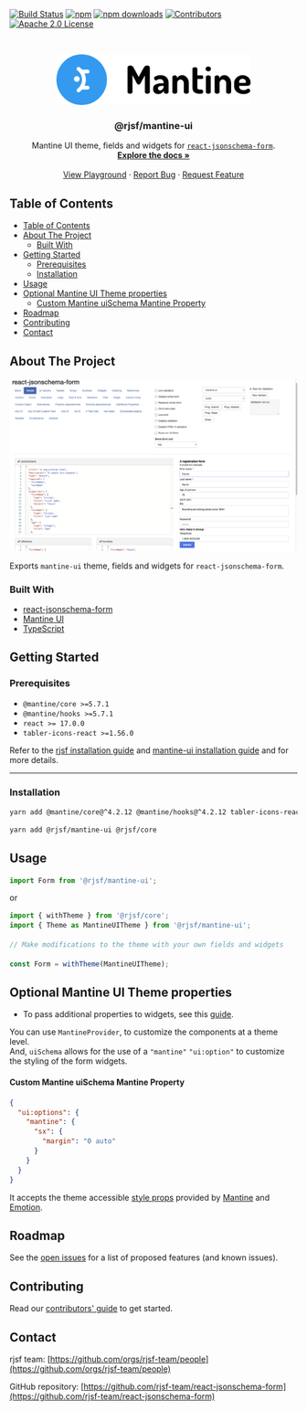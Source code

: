 [![Build Status][build-shield]][build-url]
[![npm][npm-shield]][npm-url]
[![npm downloads][npm-dl-shield]][npm-dl-url]
[![Contributors][contributors-shield]][contributors-url]
[![Apache 2.0 License][license-shield]][license-url]

<!-- PROJECT LOGO -->
<br />
<p align="center">
  <a href="https://github.com/rjsf-team/react-jsonschema-form">
    <img src="./logo.png" alt="Logo" width="340">
  </a>

  <h3 align="center">@rjsf/mantine-ui</h3>

  <p align="center">
  Mantine UI theme, fields and widgets for <a href="https://github.com/rjsf-team/react-jsonschema-form/"><code>react-jsonschema-form</code></a>.
    <br />
    <a href="https://rjsf-team.github.io/react-jsonschema-form/docs/"><strong>Explore the docs »</strong></a>
    <br />
    <br />
    <a href="https://rjsf-team.github.io/react-jsonschema-form/">View Playground</a>
    ·
    <a href="https://github.com/rjsf-team/react-jsonschema-form/issues">Report Bug</a>
    ·
    <a href="https://github.com/rjsf-team/react-jsonschema-form/issues">Request Feature</a>
  </p>
</p>

<!-- TABLE OF CONTENTS -->

## Table of Contents

- [Table of Contents](#table-of-contents)
- [About The Project](#about-the-project)
  - [Built With](#built-with)
- [Getting Started](#getting-started)
  - [Prerequisites](#prerequisites)
  - [Installation](#installation)
- [Usage](#usage)
- [Optional Mantine UI Theme properties](#optional-mantine-ui-theme-properties)
  - [Custom Mantine uiSchema Mantine Property](#custom-mantine-uischema-mantine-property)
- [Roadmap](#roadmap)
- [Contributing](#contributing)
- [Contact](#contact)

<!-- ABOUT THE PROJECT -->

## About The Project

[![@rjsf/mantine-ui Screen Shot][product-screenshot]](https://rjsf-team.github.io/@rjsf/mantine-ui)

Exports `mantine-ui` theme, fields and widgets for `react-jsonschema-form`.

### Built With

- [react-jsonschema-form](https://github.com/rjsf-team/react-jsonschema-form/)
- [Mantine UI](https://mantine.dev/)
- [TypeScript](https://www.typescriptlang.org/)

<!-- GETTING STARTED -->

## Getting Started

### Prerequisites


- `@mantine/core >=5.7.1`
- `@mantine/hooks >=5.7.1`
- `react >= 17.0.0`
- `tabler-icons-react >=1.56.0`


Refer to the [rjsf installation guide](https://rjsf-team.github.io/react-jsonschema-form/docs/#installation) and [mantine-ui installation guide](https://mantine.dev/pages/getting-started/) and for more details.

---

### Installation

```bash
yarn add @mantine/core@^4.2.12 @mantine/hooks@^4.2.12 tabler-icons-react@^1.56.0
```

```bash
yarn add @rjsf/mantine-ui @rjsf/core
```

<!-- USAGE EXAMPLES -->

## Usage

```js
import Form from '@rjsf/mantine-ui';
```

or

```js
import { withTheme } from '@rjsf/core';
import { Theme as MantineUITheme } from '@rjsf/mantine-ui';

// Make modifications to the theme with your own fields and widgets

const Form = withTheme(MantineUITheme);
```

## Optional Mantine UI Theme properties

- To pass additional properties to widgets, see this [guide](https://rjsf-team.github.io/react-jsonschema-form/docs/usage/objects#additional-properties).

You can use `MantineProvider`, to customize the components at a theme level.\
And, `uiSchema` allows for the use of a `"mantine"` `"ui:option"` to customize the styling of the form widgets.

#### Custom Mantine uiSchema Mantine Property

```json
{
  "ui:options": {
    "mantine": {
      "sx": {
        "margin": "0 auto"
      }
    }
  }
}
```

It accepts the theme accessible [style props](https://mantine-ui.com/docs/features/style-props) provided by [Mantine](https://mantine-ui.com/docs/getting-started) and [Emotion](https://emotion.sh/docs/introduction).

<!-- ROADMAP -->

## Roadmap

See the [open issues](https://github.com/rjsf-team/react-jsonschema-form/issues) for a list of proposed features (and known issues).

<!-- CONTRIBUTING -->

## Contributing

Read our [contributors' guide](https://rjsf-team.github.io/react-jsonschema-form/docs/contributing/) to get started.

<!-- CONTACT -->

## Contact

rjsf team: [https://github.com/orgs/rjsf-team/people](https://github.com/orgs/rjsf-team/people)

GitHub repository: [https://github.com/rjsf-team/react-jsonschema-form](https://github.com/rjsf-team/react-jsonschema-form)

<!-- MARKDOWN LINKS & IMAGES -->
<!-- https://www.markdownguide.org/basic-syntax/#reference-style-links -->

[build-shield]: https://github.com/rjsf-team/react-jsonschema-form/workflows/CI/badge.svg
[build-url]: https://github.com/rjsf-team/react-jsonschema-form/actions
[contributors-shield]: https://img.shields.io/github/contributors/rjsf-team/react-jsonschema-form.svg
[contributors-url]: https://github.com/rjsf-team/react-jsonschema-form/graphs/contributors
[license-shield]: https://img.shields.io/badge/license-Apache%202.0-blue.svg?style=flat-square
[license-url]: https://choosealicense.com/licenses/apache-2.0/
[npm-shield]: https://img.shields.io/npm/v/@rjsf/mantine-ui/latest.svg?style=flat-square
[npm-url]: https://www.npmjs.com/package/@rjsf/mantine-ui
[npm-dl-shield]: https://img.shields.io/npm/dm/@rjsf/mantine-ui.svg?style=flat-square
[npm-dl-url]: https://www.npmjs.com/package/@rjsf/mantine-ui
[product-screenshot]: ./screenshot.png
